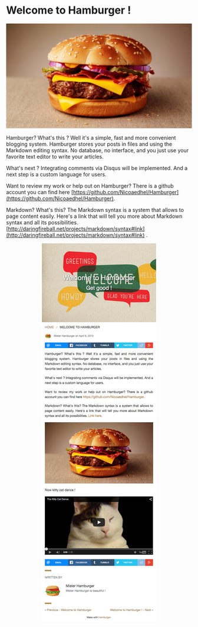 # Welcome to Hamburger !

![hamburger](my_hamburger/wall.jpg)

Hamburger? What's this ? Well it's a simple, fast and more convenient blogging system. Hamburger stores your posts in files and using the Markdown editing syntax. No database, no interface, and you just use your favorite text editor to write your articles.

What's next ?
Integrating comments via Disqus will be implemented. And a next step is a custom language for users.

Want to review my work or help out on Hamburger? There is a github account you can find here [https://github.com/Nicoaedhel/Hamburger](https://github.com/Nicoaedhel/Hamburger).

Markdown? What's this?
The Markdown syntax is a system that allows to page content easily. Here's a link that will tell you more about Markdown syntax and all its possibilities. [http://daringfireball.net/projects/markdown/syntax#link](http://daringfireball.net/projects/markdown/syntax#link) .


<p align="center">
  <img src="https://github.com/Nicoaedhel/Hamburger/raw/master/screenshot.jpeg?raw=true" alt="Screenshot interface"/>
</p>